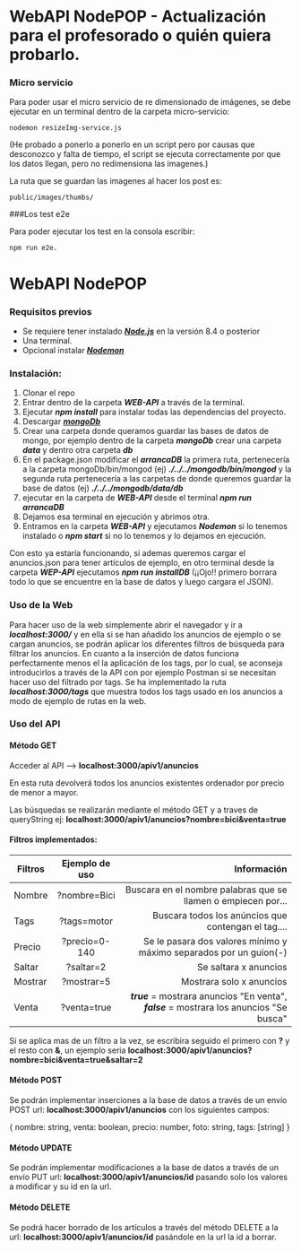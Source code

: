 # WebAPI NodePOP - Actualización para el profesorado o quién quiera probarlo.

### Micro servicio

Para poder usar el micro servicio de re dimensionado de imágenes, se debe ejecutar en un terminal dentro de la carpeta micro-servicio: 
~~~
nodemon resizeImg-service.js
~~~
(He probado a ponerlo a ponerlo en un script pero por causas que desconozco y falta de tiempo, el script se ejecuta correctamente por que los datos llegan, pero no redimensiona las imagenes.)

La ruta que se guardan las imagenes al hacer los post es: 
~~~
public/images/thumbs/
~~~


###Los test e2e

Para poder ejecutar los test en la consola escribir:
~~~
npm run e2e.
~~~


# WebAPI NodePOP

### Requisitos previos
+ Se requiere tener instalado [***Node.js***](https://nodejs.org/es/) en la versión 8.4 o posterior
+ Una terminal.
+ Opcional instalar [***Nodemon***](https://github.com/remy/nodemon)


### Instalación:
1. Clonar el repo
2. Entrar dentro de la carpeta ***WEB-API*** a través de la terminal.
3. Ejecutar ***npm install*** para instalar todas las dependencias del proyecto.
4. Descargar [***mongoDb***](https://www.mongodb.com/download-center?filter=enterprise?jmp=nav#enterprise)
5. Crear una carpeta donde queramos guardar las bases de datos de mongo, por ejemplo dentro de la carpeta ***mongoDb*** crear una carpeta ***data*** y dentro otra carpeta ***db***
6. En el package.json modificar el ***arrancaDB*** la primera ruta, pertenecería a la carpeta mongoDb/bin/mongod (ej) ***./../../mongodb/bin/mongod*** y la segunda ruta pertenecería a las carpetas de donde queremos guardar la base de datos (ej) ***./../../mongodb/data/db*** 
7. ejecutar en la carpeta de ***WEB-API*** desde el terminal ***npm run arrancaDB***
8. Dejamos esa terminal en ejecución y abrimos otra.
9. Entramos en la carpeta ***WEB-API*** y ejecutamos ***Nodemon*** si lo tenemos instalado o ***npm start*** si no lo tenemos y lo dejamos en ejecución.

Con esto ya estaría funcionando, si ademas queremos cargar el anuncios.json para tener artículos de ejemplo, en otro terminal desde la carpeta ***WEP-API*** ejecutamos ***npm run installDB*** (¡¡Ojo!! primero borrara todo lo que se encuentre en la base de datos y luego cargara el JSON).



### Uso de la Web

Para hacer uso de la web simplemente abrir el navegador y ir a ***localhost:3000/*** y en ella si se han añadido los anuncios de ejemplo o se cargan anuncios, se podrán aplicar los diferentes filtros de búsqueda para filtrar los anuncios.
En cuanto a la inserción de datos funciona perfectamente menos el la aplicación de los tags, por lo cual, se aconseja introducirlos a través de la API con por ejemplo Postman si se necesitan hacer uso del filtrado por tags.
Se ha implementado la ruta ***localhost:3000/tags*** que muestra todos los tags usado en los anuncios a modo de ejemplo de rutas en la web.



### Uso del API

#### Método GET

Acceder al API --> **localhost:3000/apiv1/anuncios**

En esta ruta devolverá todos los anuncios existentes ordenador por precio de menor a mayor.

Las búsquedas se realizarán mediante el método GET y a traves de queryString ej: **localhost:3000/apiv1/anuncios?nombre=bici&venta=true**

#### Filtros implementados:

| Filtros       | Ejemplo de uso | Información
| ------------- |:--------------:| ------------------------------------------------------------------------------------------:|
| Nombre        | ?nombre=Bici   | Buscara en el nombre palabras que se llamen o empiecen por...                              |
| Tags          | ?tags=motor    | Buscara todos los anúncios que contengan el tag....                                        |
| Precio        | ?precio=0-140  | Se le pasara dos valores mínimo y máximo separados por un guion(-)                         |
| Saltar        | ?saltar=2      | Se saltara x anuncios                                                                      |
| Mostrar       | ?mostrar=5     | Mostrara solo x anuncios                                                                   |
| Venta         | ?venta=true    | ***true*** = mostrara anuncios "En venta", ***false*** = mostrara los anuncios "Se busca"  |

Si se aplica mas de un filtro a la vez, se escribira seguido el primero con **?** y el resto con **\&**, un ejemplo seria **localhost:3000/apiv1/anuncios?nombre=bici&venta=true&saltar=2**


#### Método POST

Se podrán implementar inserciones a la base de datos a través de un envío POST url: **localhost:3000/apiv1/anuncios** con los siguientes campos:

{
    nombre: string,
    venta: boolean,
    precio: number,
    foto: string,
    tags: [string]
}


#### Método UPDATE

Se podrán implementar modificaciones a la base de datos a través de un envío PUT url: **localhost:3000/apiv1/anuncios/id** pasando solo los valores a modificar y su id en la url.


#### Método DELETE

Se podrá hacer borrado de los artículos a través del método DELETE a la url: **localhost:3000/apiv1/anuncios/id** pasándole en la url la id a borrar.